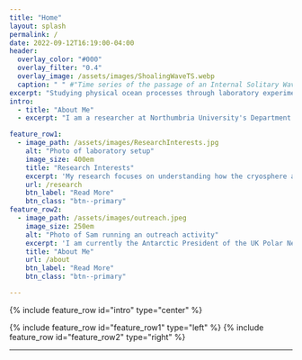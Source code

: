 ```yaml
---
title: "Home"
layout: splash
permalink: /
date: 2022-09-12T16:19:00-04:00
header:
  overlay_color: "#000"
  overlay_filter: "0.4"
  overlay_image: /assets/images/ShoalingWaveTS.webp
  caption: " " #"Time series of the passage of an Internal Solitary Wave"
excerpt: "Studying physical ocean processes through laboratory experiments and lab-scale simulations."
intro: 
  - title: "About Me"
  - excerpt: "I am a researcher at Northumbria University's Department of Geography and Environmental Sciences. My work aims to understand the physical processes in the ocean, and how they interact with different elements of the earth system. My main focus is on the polar oceans, and I currently investigate the interactions between ice shelves ice and buoyant meltwater plumes using both laboratory experiments and numerical modelling to understand these complex processes."

feature_row1:
  - image_path: /assets/images/ResearchInterests.jpg
    alt: "Photo of laboratory setup"
    image_size: 400em
    title: "Research Interests"
    excerpt: 'My research focuses on understanding how the cryosphere and oceans interact in a variety of scales. Currently my focus is on understanding ice shelf ocean interactions by conducting experiments in a laboratory setting. My PhD Project, "Experimental and Numerical Simulations of Boundary Effects on Internal Solitary Waves” employed a process-based approach. This project investigates how oceanic internal solitary waves (which are waves travel along density interfaces within the water column, and act in a “solitary” manner) interacts with sea ice. This was primarily a laboratory based study, utilising a 7m long flume tank in our laboratory, complelemeted  with numerical simulations. Within all of these studies, diapycnal mixing of fluids is an important process to understand, and I have worked on tools to better understand this.'
    url: /research
    btn_label: "Read More"
    btn_class: "btn--primary"
feature_row2:
  - image_path: /assets/images/outreach.jpeg
    image_size: 250em
    alt: "Photo of Sam running an outreach activity"
    excerpt: 'I am currently the Antarctic President of the UK Polar Network ([UKPN](https://polarnetwork.org/)), organising training, networking, education and outreach opportunities to support the next generation of early career polar researchers. I have outreach experience delivering sessions and organising larger projects as part of the ONE Planet Outreach project. In my spare time, I am a keen trombone player, playing with a local 2nd section brass band, Felling Band, and acting as charity trustee of the [UniBrass Foundation](https://www.unibrass.co.uk) to support university level brass banding.'
    title: "About Me"
    url: /about
    btn_label: "Read More"
    btn_class: "btn--primary"

---
```


{% include feature_row id="intro" type="center" %}

{% include feature_row id="feature_row1" type="left" %}
{% include feature_row id="feature_row2" type="right" %}

---

